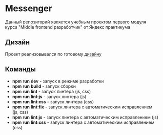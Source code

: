 # Messenger

Данный репозиторий является учебным проектом первого модуля курса "Middle frontend разработчик" от Яндекс практикума

## Дизайн

Проект реализовывался по готовому [дизайну](https://www.figma.com/file/jF5fFFzgGOxQeB4CmKWTiE/Chat_external_link?node-id=0:1)


## Команды

- **npm run dev** - запуск в режиме разработки
- **npm run build** - запуск сборки
- **npm run lint** - запуск линтера (js, css)
- **npm run lint:js** - запуск линтера (js)
- **npm run lint:css** - запуск линтера (css)
- **npm run lint:fix** - запуск линтера с автоматическим исправлением (js, css)
- **npm run lint:js** - запуск линтера с автоматическим исправлением (js)
- **npm run lint:css** - запуск линтера с автоматическим исправлением (css)

